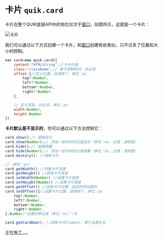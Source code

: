 # 卡片 `quik.card`

卡片在整个QUIK底层API中的地位仅次于[窗口](/docs/API/%E7%AA%97%E5%8F%A3.html)，如图所示，这就是一个卡片：

![卡片](https://image.gumengya.cn/i/2024/06/23/6677d6c32ac27.png)

我们可以通过以下方式创建一个卡片，和[窗口](/docs/API/%E7%AA%97%E5%8F%A3.html)创建有些类似，只不过多了位置和大小的控制。

```javascript
var card=new quik.card({
    content:"HTMLString",//卡片内容
    class:"className",// 便于控制样式，非必须
    offset:{//定义位置，选填两个，单位：px
        top?:Number,
        left?:Number,
        bottom?:Number,
        right?:Number,
    },

    // 定义宽高，非必须，单位：px
    width:Number,
    height:Number
})
```

**卡片默认是不显示的**，你可以通过以下方法控制它：

```javascript
card.show();// 直接显示
card.show(Number);// 添加一定时间的过渡显示（单位：ms，过渡：透明度）
card.hide();// 直接隐藏
card.hide(Number);// 添加一定时间的过渡隐藏（单位：ms，过渡：透明度）
card.destory(); //销毁卡片

//（单位：px）
card.getWidth() //获取卡片宽度
card.getHeight() //获取卡片高度
card.setWidth(Number) //设置卡片宽度
card.setHeight(Number) //设置卡片高度
card.getOffset() //获取卡片位置，返回你所设置的
card.setOffset({//设置卡片位置，选填两个，单位：px
    top?:Number,
    left?:Number,
    bottom?:Number,
    right?:Number,
},Number/*设置位移过渡（单位：ms）*/)

card.getCardDom(); //获取卡片Element，便于设置交互
```

正在施工。。。
